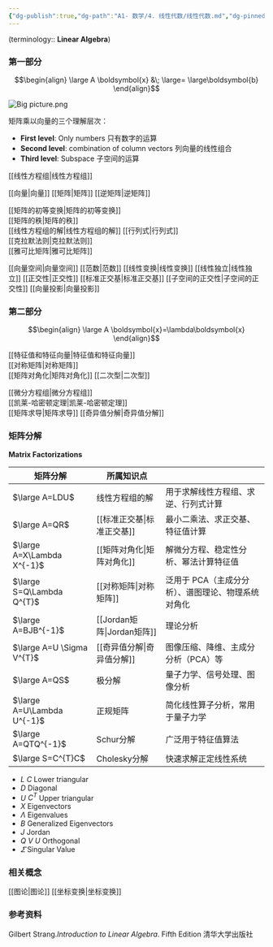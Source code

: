 ```yaml
---
{"dg-publish":true,"dg-path":"A1- 数学/4. 线性代数/线性代数.md","dg-pinned":true,"tags":["Subject"],"Level":0,"permalink":"/A1- 数学/4. 线性代数/线性代数/","pinned":true,"dgPassFrontmatter":true,"noteIcon":"","created":"2024-05-21T15:20:28.000+08:00","updated":"2025-07-29T10:37:33.312+08:00"}
---
```



 (terminology:: **Linear Algebra**)
 
### 第一部分
$$\begin{align}
\large  A \boldsymbol{x} &\; \large= \large\boldsymbol{b}
\end{align}$$

![Big picture.png](/img/user/Functional%20files/Photo%20Resources/Big%20picture.png)


矩阵乘以向量的三个理解层次：
- **First level**:   Only numbers  只有数字的运算
- **Second level**:   combination of column vectors  列向量的线性组合
- **Third level**:   Subspace 子空间的运算

[[线性方程组\|线性方程组]]

[[向量\|向量]]
[[矩阵\|矩阵]]
[[逆矩阵\|逆矩阵]]

[[矩阵的初等变换\|矩阵的初等变换]]  
[[矩阵的秩\|矩阵的秩]]   
[[线性方程组的解\|线性方程组的解]]
[[行列式\|行列式]]  
[[克拉默法则\|克拉默法则]]  
[[雅可比矩阵\|雅可比矩阵]]

[[向量空间\|向量空间]]   [[范数\|范数]]
[[线性变换\|线性变换]]   [[线性独立\|线性独立]]
[[正交性\|正交性]]     [[标准正交基\|标准正交基]]    [[子空间的正交性\|子空间的正交性]]
[[向量投影\|向量投影]]

### 第二部分
$$\begin{align}
\large A \boldsymbol{x}=\lambda\boldsymbol{x}
\end{align}$$

[[特征值和特征向量\|特征值和特征向量]]  
[[对称矩阵\|对称矩阵]]  
[[矩阵对角化\|矩阵对角化]] 
[[二次型\|二次型]]

[[微分方程组\|微分方程组]]   
[[凯莱-哈密顿定理\|凯莱-哈密顿定理]]  
[[矩阵求导\|矩阵求导]]
[[奇异值分解\|奇异值分解]]

### 矩阵分解
**Matrix Factorizations**

| 矩阵分解                       | 所属知识点        |                             |
| -------------------------- | ------------ | --------------------------- |
| $\large A=LDU$             | 线性方程组的解      | 用于求解线性方程组、求逆、行列式计算          |
| $\large A=QR$              | [[标准正交基\|标准正交基]]    | 最小二乘法、求正交基、特征值计算            |
| $\large A=X\Lambda X^{-1}$ | [[矩阵对角化\|矩阵对角化]]    | 解微分方程、稳定性分析、幂法计算特征值         |
| $\large S=Q\Lambda Q^{T}$  | [[对称矩阵\|对称矩阵]]     | 泛用于 PCA（主成分分析）、谱图理论、物理系统对角化 |
| $\large A=BJB^{-1}$        | [[Jordan矩阵\|Jordan矩阵]] | 理论分析                        |
| $\large A=U \Sigma V^{T}$  | [[奇异值分解\|奇异值分解]]    | 图像压缩、降维、主成分分析（PCA）等         |
| $\large A=QS$              | 极分解          | 量子力学、信号处理、图像分析              |
| $\large A=U\Lambda U^{-1}$ | 正规矩阵         | 简化线性算子分析，常用于量子力学            |
| $\large A=QTQ^{-1}$        | Schur分解      | 广泛用于特征值算法                   |
| $\large S=C^{T}C$          | Cholesky分解   | 快速求解正定线性系统                  |

- $L$  $C$   Lower triangular
- $D$   Diagonal
- $U$  $C^{T}$   Upper triangular 
- $X$   Eigenvectors 
- $\Lambda$    Eigenvalues 
- $B$    Generalized Eigenvectors 
- $J$    Jordan 
- $Q$  $V$  $U$ Orthogonal 
- $\varSigma$   Singular Value  


 
### 相关概念
[[图论\|图论]]
[[坐标变换\|坐标变换]]

### 参考资料
Gilbert Strang.*Introduction to Linear Algebra*. Fifth Edition 清华大学出版社


